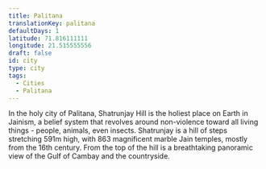 ```yaml
---
title: Palitana
translationKey: palitana
defaultDays: 1
latitude: 71.816111111
longitude: 21.515555556
draft: false
id: city
type: city
tags:
  - Cities
  - Palitana
---
```

In the holy city of Palitana, Shatrunjay Hill is the holiest place on Earth in Jainism, a belief system that revolves around non-violence toward all living things - people, animals, even insects. Shatrunjay is a hill of steps stretching 591m high, with 863 magnificent marble Jain temples, mostly from the 16th century. From the top of the hill is a breathtaking panoramic view of the Gulf of Cambay and the countryside.